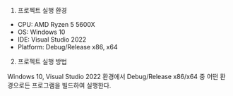 
1. 프로젝트 실행 환경

- CPU: AMD Ryzen 5 5600X
- OS: Windows 10
- IDE: Visual Studio 2022
- Platform: Debug/Release x86, x64

2. 프로젝트 실행 방법

Windows 10, Visual Studio 2022 환경에서 Debug/Release x86/x64 중 어떤 환경으로든 프로그램을 빌드하여 실행한다.